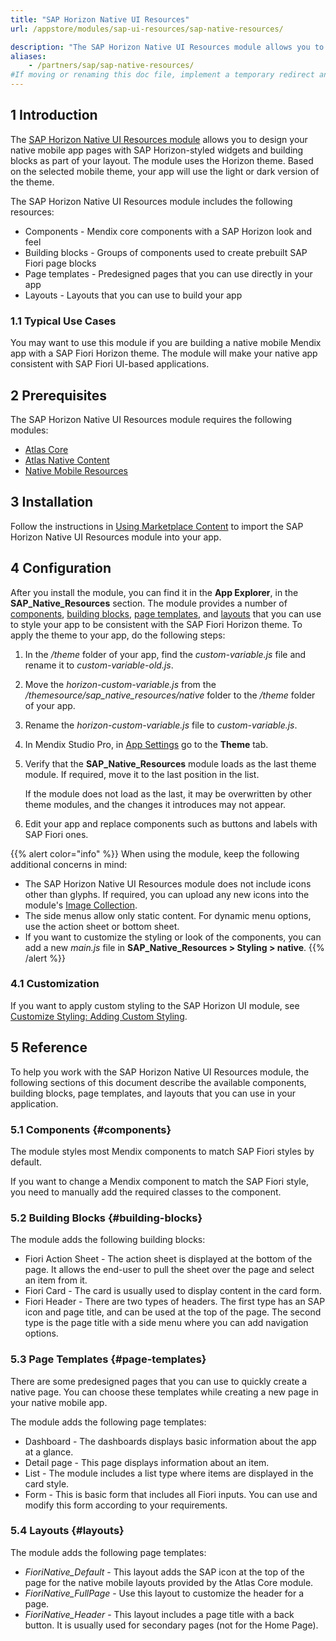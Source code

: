 ```yaml
---
title: "SAP Horizon Native UI Resources"
url: /appstore/modules/sap-ui-resources/sap-native-resources/

description: "The SAP Horizon Native UI Resources module allows you to create Native apps with Fiori Horizon-theme UI styling."
aliases:
    - /partners/sap/sap-native-resources/
#If moving or renaming this doc file, implement a temporary redirect and let the respective team know they should update the URL in the product. See Mapping to Products for more details.
---
```


## 1 Introduction

The [SAP Horizon Native UI Resources module](https://marketplace.mendix.com/link/component/210026) allows you to design your native mobile app pages with SAP Horizon-styled widgets and building blocks as part of your layout. The module uses the Horizon theme. Based on the selected mobile theme, your app will use the light or dark version of the theme.

The SAP Horizon Native UI Resources module includes the following resources:

* Components - Mendix core components with a SAP Horizon look and feel
* Building blocks - Groups of components used to create prebuilt SAP Fiori page blocks
* Page templates - Predesigned pages that you can use directly in your app
* Layouts - Layouts that you can use to build your app

### 1.1 Typical Use Cases

You may want to use this module if you are building a native mobile Mendix app with a SAP Fiori Horizon theme. The module will make your native app consistent with SAP Fiori UI-based applications.

## 2 Prerequisites

The SAP Horizon Native UI Resources module requires the following modules:

* [Atlas Core](https://marketplace.mendix.com/link/component/117187)
* [Atlas Native Content](https://marketplace.mendix.com/link/component/117175)
* [Native Mobile Resources](https://marketplace.mendix.com/link/component/109513)

## 3 Installation

Follow the instructions in [Using Marketplace Content](/appstore/overview/use-content/) to import the SAP Horizon Native UI Resources module into your app.

## 4 Configuration

After you install the module, you can find it in the **App Explorer**, in the **SAP_Native_Resources** section. The module provides a number of [components](#components), [building blocks](#building-blocks), [page templates](#page-templates), and [layouts](#layouts) that you can use to style your app to be consistent with the SAP Fiori Horizon theme. To apply the theme to your app, do the following steps:

1. In the */theme* folder of your app, find the *custom-variable.js* file and rename it to *custom-variable-old.js*.
2. Move the *horizon-custom-variable.js* from the */themesource/sap_native_resources/native* folder to the */theme* folder of your app.
3. Rename the *horizon-custom-variable.js* file to *custom-variable.js*.
4. In Mendix Studio Pro, in [App Settings](/refguide/app-settings/) go to the **Theme** tab. 
5. Verify that the **SAP_Native_Resources** module loads as the last theme module. If required, move it to the last position in the list.

    If the module does not load as the last, it may be overwritten by other theme modules, and the changes it introduces may not appear.

6. Edit your app and replace components such as buttons and labels with SAP Fiori ones.

{{% alert color="info" %}}
When using the module, keep the following additional concerns in mind:

* The SAP Horizon Native UI Resources module does not include icons other than glyphs. If required, you can upload any new icons into the module's [Image Collection](/refguide/image-collection/).
* The side menus allow only static content. For dynamic menu options, use the action sheet or bottom sheet.
* If you want to customize the styling or look of the components, you can add a new *main.js* file in **SAP_Native_Resources > Styling > native**.
{{% /alert %}}

### 4.1 Customization

If you want to apply custom styling to the SAP Horizon UI module, see [Customize Styling: Adding Custom Styling](/howto/front-end/customize-styling-new/#add-custom-styling).

## 5 Reference

To help you work with the SAP Horizon Native UI Resources module, the following sections of this document describe the available components, building blocks, page templates, and layouts that you can use in your application.

### 5.1 Components {#components}

The module styles most Mendix components to match SAP Fiori styles by default.

If you want to change a Mendix component to match the SAP Fiori style, you need to manually add the required classes to the component.

### 5.2 Building Blocks {#building-blocks}

The module adds the following building blocks:

* Fiori Action Sheet - The action sheet is displayed at the bottom of the page. It allows the end-user to pull the sheet over the page and select an item from it.
* Fiori Card - The card is usually used to display content in the card form.
* Fiori Header - There are two types of headers. The first type has an SAP icon and page title, and can be used at the top of the page. The second type is the page title with a side menu where you can add navigation options.

### 5.3 Page Templates {#page-templates}

There are some predesigned pages that you can use to quickly create a native page. You can choose these templates while creating a new page in your native mobile app.

The module adds the following page templates:

* Dashboard - The dashboards displays basic information about the app at a glance.
* Detail page - This page displays information about an item.
* List - The module includes a list type where items are displayed in the card style.
* Form - This is basic form that includes all Fiori inputs. You can use and modify this form according to your requirements.

### 5.4 Layouts {#layouts}

The module adds the following page templates:

* *FioriNative_Default* - This layout adds the SAP icon at the top of the page for the native mobile layouts provided by the Atlas Core module.
* *FioriNative_FullPage* - Use this layout to customize the header for a page.
* *FioriNative_Header* - This layout includes a page title with a back button. It is usually used for secondary pages (not for the Home Page).
